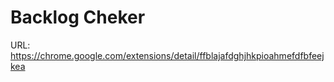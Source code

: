 # Backlog Cheker

URL: https://chrome.google.com/extensions/detail/ffblajafdghjhkpioahmefdfbfeejkea

